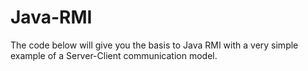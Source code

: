# Java-RMI
The code below will give you the basis to Java RMI with a very simple example of a Server-Client communication model.
